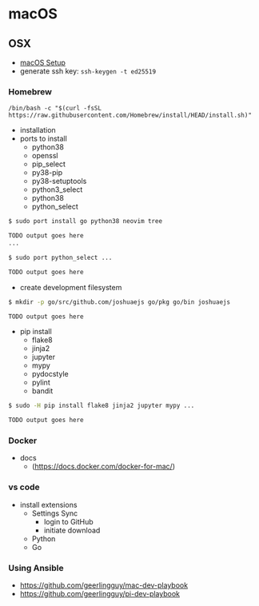 # macOS

## OSX

- [macOS Setup](https://sourabhbajaj.com/mac-setup/Homebrew/)
- generate ssh key: `ssh-keygen -t ed25519`

### Homebrew

`/bin/bash -c "$(curl -fsSL https://raw.githubusercontent.com/Homebrew/install/HEAD/install.sh)"`

- installation
- ports to install
  - python38
  - openssl
  - pip_select
  - py38-pip
  - py38-setuptools
  - python3_select
  - python38
  - python_select

```sh
$ sudo port install go python38 neovim tree

TODO output goes here
...

$ sudo port python_select ...

TODO output goes here
```

- create development filesystem

```sh
$ mkdir -p go/src/github.com/joshuaejs go/pkg go/bin joshuaejs

TODO output goes here
```



- pip install
  - flake8
  - jinja2
  - jupyter
  - mypy
  - pydocstyle
  - pylint
  - bandit

```sh
$ sudo -H pip install flake8 jinja2 jupyter mypy ...

TODO output goes here
```

### Docker

- docs
  - (<https://docs.docker.com/docker-for-mac/>)

### vs code

- install extensions
  - Settings Sync
    - login to GitHub
    - initiate download
  - Python
  - Go

### Using Ansible

- <https://github.com/geerlingguy/mac-dev-playbook>
- <https://github.com/geerlingguy/pi-dev-playbook>
